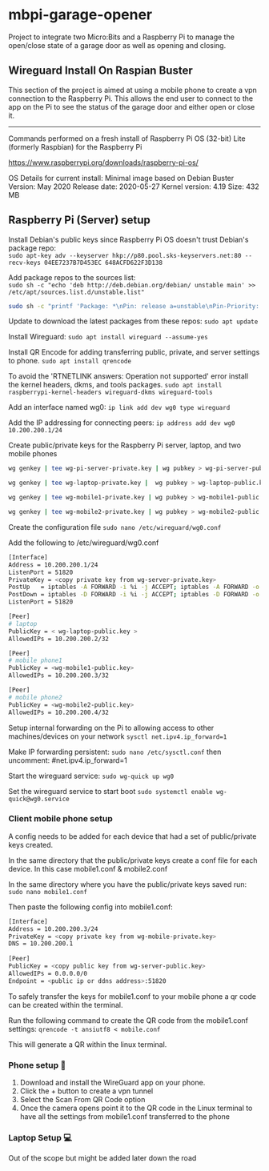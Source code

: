 # mbpi-garage-opener
Project to integrate two Micro:Bits and a Raspberry Pi to manage the open/close state of a garage door as well as opening and closing.

## Wireguard Install On Raspian Buster

This section of the project is aimed at using a mobile phone to create a vpn connection to the Raspberry Pi. This allows the end user to connect to the app on the Pi to see the status of the garage door and either open or close it.
___

Commands performed on a fresh install of Raspberry Pi OS (32-bit) Lite (formerly Raspbian) for the Raspberry Pi

https://www.raspberrypi.org/downloads/raspberry-pi-os/

OS Details for current install:
Minimal image based on Debian Buster
Version: May 2020
Release date: 2020-05-27
Kernel version: 4.19
Size: 432 MB

## Raspberry Pi (Server) setup
Install Debian's public keys since Raspberry Pi OS doesn't trust Debian's package repo:  
`sudo apt-key adv --keyserver hkp://p80.pool.sks-keyservers.net:80 --recv-keys 04EE7237B7D453EC 648ACFD622F3D138`

Add package repos to the sources list:  
`sudo sh -c "echo 'deb http://deb.debian.org/debian/ unstable main' >> /etc/apt/sources.list.d/unstable.list"`

```bash
sudo sh -c "printf 'Package: *\nPin: release a=unstable\nPin-Priority: 90\n' >> /etc/apt/preferences.d/limit-unstable"
```

Update to download the latest packages from these repos:
`sudo apt update`

Install Wireguard:
`sudo apt install wireguard --assume-yes`

Install QR Encode for adding transferring public, private, and server settings to phone.
`sudo apt install qrencode`

To avoid the 'RTNETLINK answers: Operation not supported' error install the kernel headers, dkms, and tools packages.
`sudo apt install raspberrypi-kernel-headers wireguard-dkms wireguard-tools`

Add an interface named wg0:
`ip link add dev wg0 type wireguard`

Add the IP addressing for connecting peers:
`ip address add dev wg0 10.200.200.1/24`

Create public/private keys for the Raspberry Pi server, laptop, and two mobile phones
```bash
wg genkey | tee wg-pi-server-private.key | wg pubkey > wg-pi-server-public.key

wg genkey | tee wg-laptop-private.key |  wg pubkey > wg-laptop-public.key

wg genkey | tee wg-mobile1-private.key | wg pubkey > wg-mobile1-public.key

wg genkey | tee wg-mobile2-private.key | wg pubkey > wg-mobile2-public.key
```
Create the configuration file
`sudo nano /etc/wireguard/wg0.conf`

Add the following to /etc/wireguard/wg0.conf
```bash
[Interface]
Address = 10.200.200.1/24
ListenPort = 51820
PrivateKey = <copy private key from wg-server-private.key>
PostUp   = iptables -A FORWARD -i %i -j ACCEPT; iptables -A FORWARD -o %i -j ACCEPT; iptables -t nat -A POSTROUTING -o wlan0 -j MASQUERADE
PostDown = iptables -D FORWARD -i %i -j ACCEPT; iptables -D FORWARD -o %i -j ACCEPT; iptables -t nat -D POSTROUTING -o wlan -j MASQUERADE
ListenPort = 51820

[Peer]
# laptop
PublicKey = < wg-laptop-public.key >
AllowedIPs = 10.200.200.2/32

[Peer]
# mobile phone1
PublicKey = <wg-mobile1-public.key>
AllowedIPs = 10.200.200.3/32

[Peer]
# mobile phone2
PublicKey = <wg-mobile2-public.key>
AllowedIPs = 10.200.200.4/32
```

Setup internal forwarding on the Pi to allowing access to other machines/devices on your network
`sysctl net.ipv4.ip_forward=1`

Make IP forwarding persistent:
`sudo nano /etc/sysctl.conf`
then uncomment:
\#net.ipv4.ip_forward=1

Start the wireguard service:
`sudo wg-quick up wg0`

Set the wireguard service to start boot
`sudo systemctl enable wg-quick@wg0.service`

### Client mobile phone setup
A config needs to be added for each device that had a set of public/private keys created.

In the same directory that the public/private keys create a conf file for each device. In this case mobile1.conf & mobile2.conf

In the same directory where you have the public/private keys saved run:
`sudo nano mobile1.conf`

Then paste the following config into mobile1.conf:
```bash
[Interface]
Address = 10.200.200.3/24
PrivateKey = <copy private key from wg-mobile-private.key>
DNS = 10.200.200.1
        
[Peer]
PublicKey = <copy public key from wg-server-public.key>
AllowedIPs = 0.0.0.0/0
Endpoint = <public ip or ddns address>:51820
```

To safely transfer the keys for mobile1.conf to your mobile phone a qr code can be created within the terminal.

Run the following command to create the QR code from the mobile1.conf settings:
`qrencode -t ansiutf8 < mobile.conf`

This will generate a QR within the linux terminal.

### Phone setup :iphone:
1. Download and install the WireGuard app on your phone.
2. Click the + button to create a vpn tunnel
3. Select the Scan From QR Code option
4. Once the camera opens point it to the QR code in the Linux terminal to have all the settings from mobile1.conf transferred to the phone

### Laptop Setup :computer:
Out of the scope but might be added later down the road

